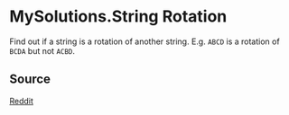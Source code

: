 # MySolutions.String Rotation

Find out if a string is a rotation of another string. E.g. `ABCD` is a rotation of `BCDA` but not `ACBD`.

## Source

[Reddit](http://www.reddit.com/r/javascript/comments/1ftyjh/common_code_problems_solved_in_javascript_xpost/cae25ra)
